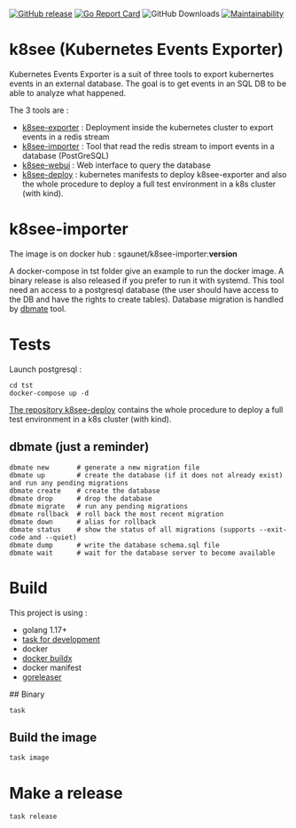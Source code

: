 [![GitHub release](https://img.shields.io/github/release/sgaunet/k8see-importer.svg)](https://github.com/sgaunet/k8see-importer/releases/latest)
[![Go Report Card](https://goreportcard.com/badge/github.com/sgaunet/k8see-importer)](https://goreportcard.com/report/github.com/sgaunet/k8see-importer)
![GitHub Downloads](https://img.shields.io/github/downloads/sgaunet/k8see-importer/total)
[![Maintainability](https://api.codeclimate.com/v1/badges/a9f697e496af2d41f3f1/maintainability)](https://codeclimate.com/github/sgaunet/k8see-importer/maintainability)

# k8see (Kubernetes Events Exporter)

Kubernetes Events Exporter is a suit of three tools to export kubernertes events in an external database. The goal is to get events in an SQL DB to be able to analyze what happened.

The 3 tools are :

* [k8see-exporter](https://github.com/sgaunet/k8see-exporter) : Deployment inside the kubernetes cluster to export events in a redis stream
* [k8see-importer](https://github.com/sgaunet/k8see-importer) : Tool that read the redis stream to import events in a database (PostGreSQL)
* [k8see-webui](https://github.com/sgaunet/k8see-webui) : Web interface to query the database
* [k8see-deploy](https://github.com/sgaunet/k8see-deploy) : kubernetes manifests to deploy k8see-exporter and also the whole procedure to deploy a full test environment in a k8s cluster (with kind).

# k8see-importer

The image is on docker hub : sgaunet/k8see-importer:**version**

A docker-compose in tst folder give an example to run the docker image. A binary release is also released if you prefer to run it with systemd.
This tool need an access to a postgresql database (the user should have access to the DB and have the rights to create tables). Database migration is handled by [dbmate](https://github.com/amacneil/dbmate) tool.


# Tests

Launch postgresql :

```
cd tst
docker-compose up -d
```

[The repository k8see-deploy](https://github.com/sgaunet/k8see-deploy) contains the whole procedure to deploy a full test environment in a k8s cluster (with kind).


## dbmate (just a reminder)

```
dbmate new       # generate a new migration file
dbmate up        # create the database (if it does not already exist) and run any pending migrations
dbmate create    # create the database
dbmate drop      # drop the database
dbmate migrate   # run any pending migrations
dbmate rollback  # roll back the most recent migration
dbmate down      # alias for rollback
dbmate status    # show the status of all migrations (supports --exit-code and --quiet)
dbmate dump      # write the database schema.sql file
dbmate wait      # wait for the database server to become available
```


# Build

This project is using :

* golang 1.17+
* [task for development](https://taskfile.dev/#/)
* docker
* [docker buildx](https://github.com/docker/buildx)
* docker manifest
* [goreleaser](https://goreleaser.com/)

## Binary 

```
task
```

## Build the image

```
task image
```

# Make a release

```
task release
```
